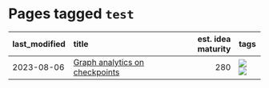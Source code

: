 # Pages tagged `test`

|last_modified|title|est. idea maturity|tags
|:---|:---|---:|:---|
|2023-08-06|[Graph analytics on checkpoints](../Graph_analytics_on_checkpoints.md)|280|[![](https://img.shields.io/badge/tag-from_issue-5e378d)](../tags/from_issue.md) [![](https://img.shields.io/badge/tag-test-606780)](../tags/test.md)|